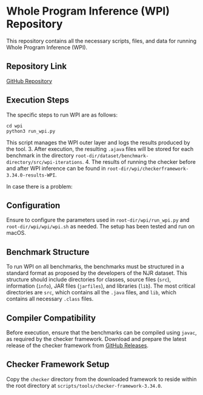 # Whole Program Inference (WPI) Repository

This repository contains all the necessary scripts, files, and data for running Whole Program Inference (WPI). 

## Repository Link
[GitHub Repository](https://github.com/erfan-arvan/assignment)

## Execution Steps
The specific steps to run WPI are as follows:
 ```
cd wpi
python3 run_wpi.py
```

This script manages the WPI outer layer and logs the results produced by the tool.
3. After execution, the resulting `.ajava` files will be stored for each benchmark in the directory `root-dir/dataset/benchmark-directory/src/wpi-iterations`.
4. The results of running the checker before and after WPI inference can be found in `root-dir/wpi/checkerframework-3.34.0-results-WPI`.

In case there is a problem:
## Configuration
Ensure to configure the parameters used in `root-dir/wpi/run_wpi.py` and `root-dir/wpi/wpi/wpi.sh` as needed. The setup has been tested and run on macOS.

## Benchmark Structure
To run WPI on all benchmarks, the benchmarks must be structured in a standard format as proposed by the developers of the NJR dataset. This structure should include directories for classes, source files (`src`), information (`info`), JAR files (`jarfiles`), and libraries (`lib`). The most critical directories are `src`, which contains all the `.java` files, and `lib`, which contains all necessary `.class` files.

## Compiler Compatibility
Before execution, ensure that the benchmarks can be compiled using `javac`, as required by the checker framework. Download and prepare the latest release of the checker framework from [GitHub Releases](https://github.com/typetools/checker-framework/releases/tag/checker-framework-3.42.0). 

## Checker Framework Setup
Copy the `checker` directory from the downloaded framework to reside within the root directory at `scripts/tools/checker-framework-3.34.0`.

